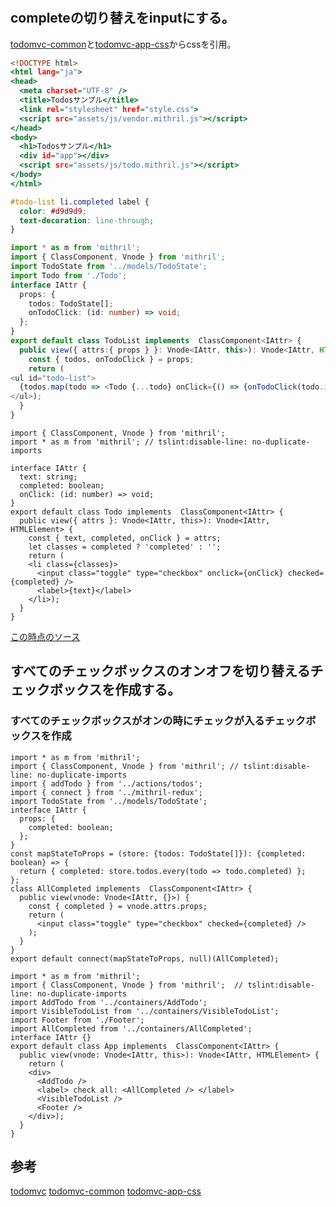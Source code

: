 # 

## completeの切り替えをinputにする。

[todomvc-common][*2]と[todomvc-app-css][*3]からcssを引用。

```html:public/index.html
<!DOCTYPE html>
<html lang="ja">
<head>
  <meta charset="UTF-8" />
  <title>Todosサンプル</title>
  <link rel="stylesheet" href="style.css">
  <script src="assets/js/vendor.mithril.js"></script>
</head>
<body>
  <h1>Todosサンプル</h1>
  <div id="app"></div>
  <script src="assets/js/todo.mithril.js"></script>
</body>
</html>
```

```css:public/style.css
#todo-list li.completed label {
  color: #d9d9d9;
  text-decoration: line-through;
}
```

```ts:src/components/TOdoList.ts
import * as m from 'mithril';
import { ClassComponent, Vnode } from 'mithril';
import TodoState from '../models/TodoState';
import Todo from './Todo';
interface IAttr {
  props: {
    todos: TodoState[];
    onTodoClick: (id: number) => void;
  };
}
export default class TodoList implements  ClassComponent<IAttr> {
  public view({ attrs:{ props } }: Vnode<IAttr, this>): Vnode<IAttr, HTMLElement> {
    const { todos, onTodoClick } = props;
    return (
<ul id="todo-list">
  {todos.map(todo => <Todo {...todo} onClick={() => {onTodoClick(todo.id);}} />)}
</ul>);
  }
}
```

```ts:src/components/Todo.tsx
import { ClassComponent, Vnode } from 'mithril';
import * as m from 'mithril'; // tslint:disable-line: no-duplicate-imports

interface IAttr {
  text: string;
  completed: boolean;
  onClick: (id: number) => void;
}
export default class Todo implements  ClassComponent<IAttr> {
  public view({ attrs }: Vnode<IAttr, this>): Vnode<IAttr, HTMLElement> {
    const { text, completed, onClick } = attrs;
    let classes = completed ? 'completed' : '';
    return (
    <li class={classes}>
      <input class="toggle" type="checkbox" onclick={onClick} checked={completed} />
      <label>{text}</label>
    </li>);
  }
}
```

[この時点のソース](https://github.com/hibohiboo/develop/tree/8f44d7ce20881ba57e2b8dc89e4517d15bf08066/tutorial/lesson/redux-todo-mithril)

## すべてのチェックボックスのオンオフを切り替えるチェックボックスを作成する。

### すべてのチェックボックスがオンの時にチェックが入るチェックボックスを作成

```ts:src/containers/AllCompleted.tsx
import * as m from 'mithril';
import { ClassComponent, Vnode } from 'mithril'; // tslint:disable-line: no-duplicate-imports
import { addTodo } from '../actions/todos';
import { connect } from '../mithril-redux';
import TodoState from '../models/TodoState';
interface IAttr {
  props: {
    completed: boolean;
  };
}
const mapStateToProps = (store: {todos: TodoState[]}): {completed: boolean} => {
  return { completed: store.todos.every(todo => todo.completed) };
};
class AllCompleted implements  ClassComponent<IAttr> {
  public view(vnode: Vnode<IAttr, {}>) {
    const { completed } = vnode.attrs.props;
    return (
      <input class="toggle" type="checkbox" checked={completed} />
    );
  }
}
export default connect(mapStateToProps, null)(AllCompleted);
```

```ts:src/components/App.tsx
import * as m from 'mithril';
import { ClassComponent, Vnode } from 'mithril';  // tslint:disable-line: no-duplicate-imports
import AddTodo from '../containers/AddTodo';
import VisibleTodoList from '../containers/VisibleTodoList';
import Footer from './Footer';
import AllCompleted from '../containers/AllCompleted';
interface IAttr {}
export default class App implements  ClassComponent<IAttr> {
  public view(vnode: Vnode<IAttr, this>): Vnode<IAttr, HTMLElement> {
    return (
    <div>
      <AddTodo />
      <label> check all: <AllCompleted /> </label>
      <VisibleTodoList />
      <Footer />
    </div>);
  }
}
```

## 参考

[todomvc][*1]
[todomvc-common][*2]
[todomvc-app-css][*3]

[*1]:https://github.com/tastejs/todomvc
[*2]:https://github.com/tastejs/todomvc-common
[*3]:https://github.com/tastejs/todomvc-app-css